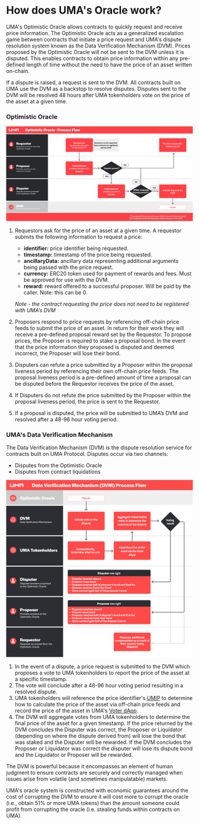 # How does UMA's Oracle work?

UMA's Optimistic Oracle allows contracts to quickly request and receive price information. The Optimistic Oracle acts as a generalized escalation game between contracts that initiate a price request and UMA's dispute resolution system known as the Data Verification Mechanism (DVM). Prices proposed by the Optimistic Oracle will not be sent to the DVM unless it is disputed. This enables contracts to obtain price information within any pre-defined length of time without the need to have the price of an asset written on-chain.

If a dispute is raised, a request is sent to the DVM. All contracts built on UMA use the DVM as a backstop to resolve disputes. Disputes sent to the DVM will be resolved 48 hours after UMA tokenholders vote on the price of the asset at a given time.

### Optimistic Oracle

![](../.gitbook/assets/OO-process-flow.png)

1.  Requestors ask for the price of an asset at a given time. A requestor submits the following information to request a price:

    * **identifier:** price identifier being requested.
    * **timestamp:** timestamp of the price being requested.
    * **ancillaryData:** ancillary data representing additional arguments being passed with the price request.
    * **currency:** ERC20 token used for payment of rewards and fees. Must be approved for use with the DVM.
    * **reward:** reward offered to a successful proposer. Will be paid by the caller. Note: this can be 0.

    _Note - the contract requesting the price does not need to be registered with UMA’s DVM_
2. Proposers respond to price requests by referencing off-chain price feeds to submit the price of an asset. In return for their work they will receive a pre-defined proposal reward set by the Requestor. To propose prices, the Proposer is required to stake a proposal bond. In the event that the price information they proposed is disputed and deemed incorrect, the Proposer will lose their bond.
3. Disputers can refute a price submitted by a Proposer within the proposal liveness period by referencing their own off-chain price feeds. The proposal liveness period is a pre-defined amount of time a proposal can be disputed before the Requestor receives the price of the asset.
4. If Disputers do not refute the price submitted by the Proposer within the proposal liveness period, the price is sent to the Requestor.
5. If a proposal is disputed, the price will be submitted to UMA’s DVM and resolved after a 48-96 hour voting period.

### UMA's Data Verification Mechanism

The Data Verification Mechanism (DVM) is the dispute resolution service for contracts built on UMA Protocol. Disputes occur via two channels:

* Disputes from the Optimistic Oracle
* Disputes from contract liquidations

![](../.gitbook/assets/DVM-process-flow.png)

1. In the event of a dispute, a price request is submitted to the DVM which proposes a vote to UMA tokenholders to report the price of the asset at a specific timestamp.
2. The vote will conclude after a 48-96 hour voting period resulting in a resolved dispute.
3. UMA tokenholders will reference the price identifier's [UMIP](../community/governance/the-umip-process.md) to determine how to calculate the price of the asset via off-chain price feeds and record the price of the asset in UMA's [Voter dApp](https://vote.umaproject.org/).
4. The DVM will aggregate votes from UMA tokenholders to determine the final price of the asset for a given timestamp. If the price returned by the DVM concludes the Disputer was correct, the Proposer or Liquidator (depending on where the dispute derived from) will lose the bond that was staked and the Disputer will be rewarded. If the DVM concludes the Proposer or Liquidator was correct the disputer will lose its dispute bond and the Liquidator or Proposer will be rewarded.

The DVM is powerful because it encompasses an element of human judgment to ensure contracts are securely and correctly managed when issues arise from volatile (and sometimes manipulatable) markets.

UMA's oracle system is constructed with economic guarantees around the cost of corrupting the DVM to ensure it will cost more to corrupt the oracle (i.e., obtain 51% or more UMA tokens) than the amount someone could profit from corrupting the oracle (i.e. stealing funds within contracts on UMA).
